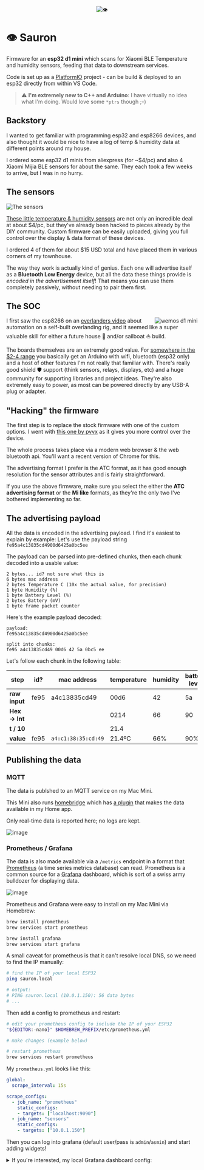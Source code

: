 <p align="center"><img src="https://user-images.githubusercontent.com/3444/112892697-a9583300-90a7-11eb-8f26-14f10f1d072e.gif" alt="👁️"/></p>

# 👁️ Sauron

Firmware for an **esp32 d1 mini** which scans for Xiaomi BLE Temperature and humidity sensors, feeding that data to downstream services.

Code is set up as a [PlatformIO](https://platformio.org) project - can be build & deployed to an esp32 directly from within VS Code.

> :warning: **I'm extremely new to C++ and Arduino**: I have virtually no idea what I'm doing. Would love some `*ptrs` though ;-)


## Backstory

I wanted to get familiar with programming esp32 and esp8266 devices, and also thought it would be nice to have a log of temp & humidity data at different points around my house.

I ordered some esp32 d1 minis from aliexpress (for ~$4/pc) and also 4 Xiaomi Mijia BLE sensors for about the same. They each took a few weeks to arrive, but I was in no hurry.


## The sensors

![The sensors](https://user-images.githubusercontent.com/3444/112892474-59796c00-90a7-11eb-8b7e-2baac52011b7.png)

[These little temperature & humidity sensors](https://www.aliexpress.com/wholesale?catId=0&initiative_id=SB_20210329142009&SearchText=xiaomi+mijia+temperature+humidity+2) are not only an incredible deal at about $4/pc, but they've already been hacked to pieces already by the DIY community. Custom firmware can be easily uploaded, giving you full control over the display & data format of these devices.

I ordered 4 of them for about $15 USD total and have placed them in various corners of my townhouse.

The way they work is actually kind of genius. Each one will advertise itself as a **Bluetooth Low Energy** device, but all the data these things provide is _encoded in the advertisement itself_! That means you can use them completely passively, without needing to pair them first.


## The SOC

<img src="https://user-images.githubusercontent.com/3444/112905602-add91780-90b8-11eb-9289-cd1a81ac15ce.png" alt="wemos d1 mini" align="right"/>

I first saw the esp8266 on an [everlanders video](https://www.youtube.com/watch?v=aS3BiYaEfiw) about automation on a self-built overlanding rig, and it seemed like a super valuable skill for either a future house 🏡   and/or sailboat ⛵  build.

The boards themselves are an extremely good value. For [somewhere in the $2-4 range](https://www.aliexpress.com/wholesale?catId=0&initiative_id=SB_20210329155255&SearchText=wemos+d1+mini+esp32) you basically get an Arduino with wifi, bluetooth (esp32 only) and a host of other features I'm not really that familiar with. There's really good shield 🛡️  support (think sensors, relays, displays, etc) and a huge community for supporting libraries and project ideas. They're also extremely easy to power, as most can be powered directly by any USB-A plug or adapter.


## "Hacking" the firmware

The first step is to replace the stock firmware with one of the custom options. I went with [this one by pvvx](https://github.com/pvvx/ATC_MiThermometer#flashing-or-updating-the-firmware-ota) as it gives you more control over the device.

The whole process takes place via a modern web browser & the web bluetooth api. You'll want a recent version of Chrome for this.

The advertising format I prefer is the ATC format, as it has good enough resolution for the sensor attributes and is fairly straightforward.

If you use the above firmware, make sure you select the either the **ATC advertising format** or the **Mi like** formats, as they're the only two I've bothered implementing so far.

## The advertising payload

All the data is encoded in the advertising payload. I find it's easiest to explain by example: Let's use the payload string `fe95a4c13835cd4900d6425a0bc5ee`

The payload can be parsed into pre-defined chunks, then each chunk decoded into a usable value:
```
2 bytes... id? not sure what this is
6 bytes mac address
2 bytes Temperature C (10x the actual value, for precision)
1 byte Humidity (%)
1 byte Battery Level (%)
2 bytes Battery (mV)
1 byte frame packet counter
```

Here's the example payload decoded:

```
payload:
fe95a4c13835cd4900d6425a0bc5ee

split into chunks:
fe95 a4c13835cd49 00d6 42 5a 0bc5 ee
```

Let's follow each chunk in the following table:

| step | id? | mac address | temperature | humidity | battery level | battery (mV) | message counter |
| --- | --- | ------------- | ------------- | ------------- | ------------- | ------------- | ------------- |
| **raw input** | fe95 | a4c13835cd49  | 00d6  | 42 | 5a | 0bc5 | ee |
| **Hex -> Int** |  |  | 0214 | 66 | 90 | 3013 | 238 |
| **t / 10** |  |  | 21.4  |  |  |  |  |  |  |
| **value** | fe95 | `a4:c1:38:35:cd:49`  | 21.4ºC | 66% | 90% | 3.013V | 238 |


## Publishing the data

### MQTT 

The data is publshed to an MQTT service on my Mac Mini.

This Mini also runs [homebridge](https://homebridge.io) which has [a plugin](https://www.npmjs.com/package/homebridge-mqttthing) that makes the data available in my Home app.

Only real-time data is reported here; no logs are kept.

![image](https://user-images.githubusercontent.com/3444/121961717-c52db580-cd35-11eb-9bf2-5d7d9ecb1630.png)


### Prometheus / Grafana

The data is also made available via a `/metrics` endpoint in a format that [Prometheus](https://prometheus.io/) (a time series metrics database) can read. Prometheus is a common source for a [Grafana](https://grafana.com) dashboard, which is sort of a swiss army bulldozer for displaying data.

![image](https://user-images.githubusercontent.com/3444/121961502-81d34700-cd35-11eb-9349-494aa7c63eea.png)

Prometheus and Grafana were easy to install on my Mac Mini via Homebrew:

```bash
brew install prometheus
brew services start prometheus

brew install grafana
brew services start grafana
```

A small caveat for prometheus is that it can't resolve local DNS, so we need to find the IP manually:

```bash
# find the IP of your local ESP32
ping sauron.local

# output:
# PING sauron.local (10.0.1.150): 56 data bytes
# ...
```

Then add a config to prometheus and restart:

```bash
# edit your prometheus config to include the IP of your ESP32
"${EDITOR:-nano}" $HOMEBREW_PREFIX/etc/prometheus.yml

# make changes (example below)

# restart prometheus
brew services restart prometheus
```

My `prometheus.yml` looks like this:
```yml
global:
  scrape_interval: 15s

scrape_configs:
  - job_name: "prometheus"
    static_configs:
    - targets: ["localhost:9090"]
  - job_name: "sensors"
    static_configs:
    - targets: ["10.0.1.150"]
```

Then you can log into grafana (default user/pass is `admin`/`asmin`) and start adding widgets!

<details>
 <summary>If you're interested, my local Grafana dashboard config:</summary>

  ```json
{
  "annotations": {
    "list": [
      {
        "builtIn": 1,
        "datasource": "-- Grafana --",
        "enable": true,
        "hide": true,
        "iconColor": "rgba(0, 211, 255, 1)",
        "name": "Annotations & Alerts",
        "type": "dashboard"
      }
    ]
  },
  "description": "",
  "editable": true,
  "gnetId": null,
  "graphTooltip": 0,
  "id": 4,
  "links": [],
  "panels": [
    {
      "datasource": null,
      "description": "",
      "fieldConfig": {
        "defaults": {
          "color": {
            "mode": "thresholds"
          },
          "mappings": [],
          "thresholds": {
            "mode": "absolute",
            "steps": [
              {
                "color": "yellow",
                "value": null
              },
              {
                "color": "red",
                "value": 80
              }
            ]
          },
          "unit": "none"
        },
        "overrides": [
          {
            "matcher": {
              "id": "byFrameRefID",
              "options": "temp"
            },
            "properties": [
              {
                "id": "unit",
                "value": "celsius"
              }
            ]
          },
          {
            "matcher": {
              "id": "byFrameRefID",
              "options": "hum"
            },
            "properties": [
              {
                "id": "unit",
                "value": "percent"
              }
            ]
          }
        ]
      },
      "gridPos": {
        "h": 9,
        "w": 6,
        "x": 0,
        "y": 0
      },
      "id": 5,
      "options": {
        "colorMode": "value",
        "graphMode": "area",
        "justifyMode": "auto",
        "orientation": "horizontal",
        "reduceOptions": {
          "calcs": [
            "lastNotNull"
          ],
          "fields": "",
          "values": false
        },
        "text": {},
        "textMode": "value"
      },
      "pluginVersion": "7.5.6",
      "targets": [
        {
          "exemplar": true,
          "expr": "temperature{sensor=\"THS_KITCHN\"}",
          "instant": false,
          "interval": "",
          "legendFormat": "temperature",
          "refId": "temp"
        },
        {
          "exemplar": true,
          "expr": "humidity{sensor=\"THS_KITCHN\"}",
          "hide": false,
          "interval": "",
          "legendFormat": "humidity",
          "refId": "hum"
        }
      ],
      "timeFrom": null,
      "timeShift": null,
      "title": "Kitchen",
      "type": "stat"
    },
    {
      "datasource": null,
      "description": "",
      "fieldConfig": {
        "defaults": {
          "color": {
            "mode": "thresholds"
          },
          "mappings": [],
          "thresholds": {
            "mode": "absolute",
            "steps": [
              {
                "color": "green",
                "value": null
              },
              {
                "color": "red",
                "value": 80
              }
            ]
          },
          "unit": "short"
        },
        "overrides": [
          {
            "matcher": {
              "id": "byFrameRefID",
              "options": "temp"
            },
            "properties": [
              {
                "id": "unit",
                "value": "celsius"
              }
            ]
          },
          {
            "matcher": {
              "id": "byFrameRefID",
              "options": "hum"
            },
            "properties": [
              {
                "id": "unit",
                "value": "percent"
              }
            ]
          }
        ]
      },
      "gridPos": {
        "h": 9,
        "w": 6,
        "x": 6,
        "y": 0
      },
      "id": 6,
      "options": {
        "colorMode": "value",
        "graphMode": "area",
        "justifyMode": "auto",
        "orientation": "horizontal",
        "reduceOptions": {
          "calcs": [
            "lastNotNull"
          ],
          "fields": "",
          "values": false
        },
        "text": {},
        "textMode": "value"
      },
      "pluginVersion": "7.5.6",
      "targets": [
        {
          "exemplar": true,
          "expr": "temperature{sensor=\"THS_LVROOM\"}",
          "instant": false,
          "interval": "",
          "legendFormat": "temperature",
          "refId": "temp"
        },
        {
          "exemplar": true,
          "expr": "humidity{sensor=\"THS_LVROOM\"}",
          "hide": false,
          "interval": "",
          "legendFormat": "humidity",
          "refId": "hum"
        }
      ],
      "timeFrom": null,
      "timeShift": null,
      "title": "Living room",
      "type": "stat"
    },
    {
      "datasource": null,
      "description": "",
      "fieldConfig": {
        "defaults": {
          "color": {
            "mode": "thresholds"
          },
          "mappings": [],
          "thresholds": {
            "mode": "absolute",
            "steps": [
              {
                "color": "purple",
                "value": null
              },
              {
                "color": "red",
                "value": 80
              }
            ]
          },
          "unit": "none"
        },
        "overrides": [
          {
            "matcher": {
              "id": "byFrameRefID",
              "options": "temp"
            },
            "properties": [
              {
                "id": "unit",
                "value": "celsius"
              }
            ]
          },
          {
            "matcher": {
              "id": "byFrameRefID",
              "options": "hum"
            },
            "properties": [
              {
                "id": "unit",
                "value": "percent"
              }
            ]
          }
        ]
      },
      "gridPos": {
        "h": 9,
        "w": 6,
        "x": 12,
        "y": 0
      },
      "id": 7,
      "options": {
        "colorMode": "value",
        "graphMode": "area",
        "justifyMode": "auto",
        "orientation": "horizontal",
        "reduceOptions": {
          "calcs": [
            "lastNotNull"
          ],
          "fields": "",
          "values": false
        },
        "text": {},
        "textMode": "value"
      },
      "pluginVersion": "7.5.6",
      "targets": [
        {
          "exemplar": true,
          "expr": "temperature{sensor=\"THS_BDROOM\"}",
          "instant": false,
          "interval": "",
          "legendFormat": "temperature",
          "refId": "temp"
        },
        {
          "exemplar": true,
          "expr": "humidity{sensor=\"THS_BDROOM\"}",
          "hide": false,
          "interval": "",
          "legendFormat": "humidity",
          "refId": "hum"
        }
      ],
      "timeFrom": null,
      "timeShift": null,
      "title": "Bedroom",
      "type": "stat"
    },
    {
      "datasource": null,
      "description": "",
      "fieldConfig": {
        "defaults": {
          "color": {
            "mode": "thresholds"
          },
          "mappings": [],
          "thresholds": {
            "mode": "absolute",
            "steps": [
              {
                "color": "blue",
                "value": null
              },
              {
                "color": "red",
                "value": 80
              }
            ]
          },
          "unit": "short"
        },
        "overrides": [
          {
            "matcher": {
              "id": "byFrameRefID",
              "options": "temp"
            },
            "properties": [
              {
                "id": "unit",
                "value": "celsius"
              }
            ]
          },
          {
            "matcher": {
              "id": "byFrameRefID",
              "options": "hum"
            },
            "properties": [
              {
                "id": "unit",
                "value": "percent"
              }
            ]
          }
        ]
      },
      "gridPos": {
        "h": 9,
        "w": 6,
        "x": 18,
        "y": 0
      },
      "id": 2,
      "options": {
        "colorMode": "value",
        "graphMode": "area",
        "justifyMode": "auto",
        "orientation": "horizontal",
        "reduceOptions": {
          "calcs": [
            "lastNotNull"
          ],
          "fields": "",
          "values": false
        },
        "text": {},
        "textMode": "value"
      },
      "pluginVersion": "7.5.6",
      "targets": [
        {
          "exemplar": true,
          "expr": "temperature{sensor=\"THS_OFFICE\"}",
          "instant": false,
          "interval": "",
          "legendFormat": "temperature",
          "refId": "temp"
        },
        {
          "exemplar": true,
          "expr": "humidity{sensor=\"THS_OFFICE\"}",
          "hide": false,
          "interval": "",
          "legendFormat": "humidity",
          "refId": "hum"
        }
      ],
      "timeFrom": null,
      "timeShift": null,
      "title": "Office",
      "type": "stat"
    },
    {
      "aliasColors": {},
      "bars": false,
      "dashLength": 10,
      "dashes": false,
      "datasource": null,
      "fieldConfig": {
        "defaults": {},
        "overrides": []
      },
      "fill": 1,
      "fillGradient": 0,
      "gridPos": {
        "h": 8,
        "w": 9,
        "x": 0,
        "y": 9
      },
      "hiddenSeries": false,
      "id": 9,
      "legend": {
        "avg": false,
        "current": false,
        "max": false,
        "min": false,
        "show": true,
        "total": false,
        "values": false
      },
      "lines": true,
      "linewidth": 1,
      "nullPointMode": "null",
      "options": {
        "alertThreshold": true
      },
      "percentage": false,
      "pluginVersion": "7.5.6",
      "pointradius": 2,
      "points": false,
      "renderer": "flot",
      "seriesOverrides": [],
      "spaceLength": 10,
      "stack": false,
      "steppedLine": false,
      "targets": [
        {
          "exemplar": true,
          "expr": "temperature{instance=\"10.0.1.150:80\"}",
          "interval": "",
          "legendFormat": "{{sensor}}",
          "refId": "A"
        }
      ],
      "thresholds": [],
      "timeFrom": null,
      "timeRegions": [],
      "timeShift": null,
      "title": "Temperature",
      "tooltip": {
        "shared": true,
        "sort": 0,
        "value_type": "individual"
      },
      "type": "graph",
      "xaxis": {
        "buckets": null,
        "mode": "time",
        "name": null,
        "show": true,
        "values": []
      },
      "yaxes": [
        {
          "$$hashKey": "object:373",
          "decimals": null,
          "format": "short",
          "label": "Celcius",
          "logBase": 1,
          "max": "30",
          "min": "15",
          "show": true
        },
        {
          "$$hashKey": "object:374",
          "format": "short",
          "label": null,
          "logBase": 1,
          "max": null,
          "min": null,
          "show": true
        }
      ],
      "yaxis": {
        "align": false,
        "alignLevel": null
      }
    },
    {
      "aliasColors": {},
      "bars": false,
      "dashLength": 10,
      "dashes": false,
      "datasource": null,
      "fieldConfig": {
        "defaults": {},
        "overrides": []
      },
      "fill": 1,
      "fillGradient": 0,
      "gridPos": {
        "h": 8,
        "w": 8,
        "x": 9,
        "y": 9
      },
      "hiddenSeries": false,
      "id": 10,
      "legend": {
        "avg": false,
        "current": false,
        "max": false,
        "min": false,
        "show": true,
        "total": false,
        "values": false
      },
      "lines": true,
      "linewidth": 1,
      "nullPointMode": "null",
      "options": {
        "alertThreshold": true
      },
      "percentage": false,
      "pluginVersion": "7.5.6",
      "pointradius": 2,
      "points": false,
      "renderer": "flot",
      "seriesOverrides": [],
      "spaceLength": 10,
      "stack": false,
      "steppedLine": false,
      "targets": [
        {
          "exemplar": true,
          "expr": "humidity{instance=\"10.0.1.150:80\"}",
          "interval": "",
          "legendFormat": "{{sensor}}",
          "refId": "A"
        }
      ],
      "thresholds": [],
      "timeFrom": null,
      "timeRegions": [],
      "timeShift": null,
      "title": "Humidity",
      "tooltip": {
        "shared": true,
        "sort": 0,
        "value_type": "individual"
      },
      "type": "graph",
      "xaxis": {
        "buckets": null,
        "mode": "time",
        "name": null,
        "show": true,
        "values": []
      },
      "yaxes": [
        {
          "$$hashKey": "object:373",
          "format": "short",
          "label": null,
          "logBase": 1,
          "max": null,
          "min": null,
          "show": true
        },
        {
          "$$hashKey": "object:374",
          "format": "short",
          "label": null,
          "logBase": 1,
          "max": null,
          "min": null,
          "show": true
        }
      ],
      "yaxis": {
        "align": false,
        "alignLevel": null
      }
    },
    {
      "datasource": null,
      "fieldConfig": {
        "defaults": {
          "color": {
            "mode": "thresholds"
          },
          "mappings": [],
          "thresholds": {
            "mode": "percentage",
            "steps": [
              {
                "color": "red",
                "value": null
              },
              {
                "color": "orange",
                "value": 10
              },
              {
                "color": "green",
                "value": 20
              }
            ]
          },
          "unit": "percent"
        },
        "overrides": []
      },
      "gridPos": {
        "h": 8,
        "w": 7,
        "x": 17,
        "y": 9
      },
      "id": 12,
      "options": {
        "reduceOptions": {
          "calcs": [
            "lastNotNull"
          ],
          "fields": "",
          "values": false
        },
        "showThresholdLabels": false,
        "showThresholdMarkers": true,
        "text": {}
      },
      "pluginVersion": "7.5.6",
      "targets": [
        {
          "exemplar": true,
          "expr": "battery{instance=\"10.0.1.150:80\"}",
          "interval": "",
          "legendFormat": "{{sensor}}",
          "refId": "A"
        }
      ],
      "timeFrom": null,
      "timeShift": null,
      "title": "Battery",
      "type": "gauge"
    },
    {
      "datasource": null,
      "description": "",
      "fieldConfig": {
        "defaults": {
          "color": {
            "mode": "thresholds"
          },
          "custom": {
            "align": null,
            "displayMode": "basic",
            "filterable": false
          },
          "mappings": [],
          "max": 30,
          "min": 15,
          "thresholds": {
            "mode": "absolute",
            "steps": [
              {
                "color": "green",
                "value": null
              },
              {
                "color": "red",
                "value": 25
              }
            ]
          },
          "unit": "celsius"
        },
        "overrides": [
          {
            "matcher": {
              "id": "byName",
              "options": "Value #Temperature (lastNotNull)"
            },
            "properties": [
              {
                "id": "unit",
                "value": "celsius"
              },
              {
                "id": "displayName",
                "value": "Temperature"
              }
            ]
          },
          {
            "matcher": {
              "id": "byName",
              "options": "Value #Humidity (lastNotNull)"
            },
            "properties": [
              {
                "id": "unit",
                "value": "percent"
              },
              {
                "id": "max",
                "value": 100
              },
              {
                "id": "min",
                "value": 0
              },
              {
                "id": "thresholds",
                "value": {
                  "mode": "absolute",
                  "steps": [
                    {
                      "color": "green",
                      "value": null
                    },
                    {
                      "color": "red",
                      "value": 80
                    }
                  ]
                }
              },
              {
                "id": "displayName",
                "value": "Humidity"
              }
            ]
          },
          {
            "matcher": {
              "id": "byName",
              "options": "sensor"
            },
            "properties": [
              {
                "id": "custom.displayMode",
                "value": "auto"
              }
            ]
          },
          {
            "matcher": {
              "id": "byName",
              "options": "Time (lastNotNull)"
            },
            "properties": [
              {
                "id": "custom.displayMode",
                "value": "auto"
              },
              {
                "id": "unit",
                "value": "dateTimeFromNow"
              },
              {
                "id": "displayName",
                "value": "last updated"
              }
            ]
          }
        ]
      },
      "gridPos": {
        "h": 6,
        "w": 24,
        "x": 0,
        "y": 17
      },
      "id": 14,
      "options": {
        "frameIndex": 0,
        "showHeader": true
      },
      "pluginVersion": "7.5.6",
      "targets": [
        {
          "exemplar": true,
          "expr": "temperature",
          "format": "table",
          "instant": false,
          "interval": "",
          "legendFormat": "temperature",
          "refId": "Temperature"
        },
        {
          "exemplar": true,
          "expr": "humidity",
          "format": "table",
          "hide": false,
          "instant": false,
          "interval": "",
          "legendFormat": "humidity",
          "refId": "Humidity"
        }
      ],
      "title": "Summary",
      "transformations": [
        {
          "id": "groupBy",
          "options": {
            "fields": {
              "Time": {
                "aggregations": [
                  "lastNotNull"
                ],
                "operation": "aggregate"
              },
              "Value #A": {
                "aggregations": [
                  "lastNotNull"
                ],
                "operation": "aggregate"
              },
              "Value #B": {
                "aggregations": [
                  "lastNotNull"
                ],
                "operation": "aggregate"
              },
              "Value #Humidity": {
                "aggregations": [
                  "lastNotNull"
                ],
                "operation": "aggregate"
              },
              "Value #Temperature": {
                "aggregations": [
                  "lastNotNull"
                ],
                "operation": "aggregate"
              },
              "__name__": {
                "aggregations": [],
                "operation": null
              },
              "sensor": {
                "aggregations": [],
                "operation": "groupby"
              }
            }
          }
        },
        {
          "id": "merge",
          "options": {}
        }
      ],
      "type": "table"
    }
  ],
  "refresh": "30s",
  "schemaVersion": 27,
  "style": "dark",
  "tags": [],
  "templating": {
    "list": []
  },
  "time": {
    "from": "now-24h",
    "to": "now"
  },
  "timepicker": {},
  "timezone": "",
  "title": "Massey",
  "uid": "QkZ9Px6Gz",
  "version": 15
}
```
 
</details>
